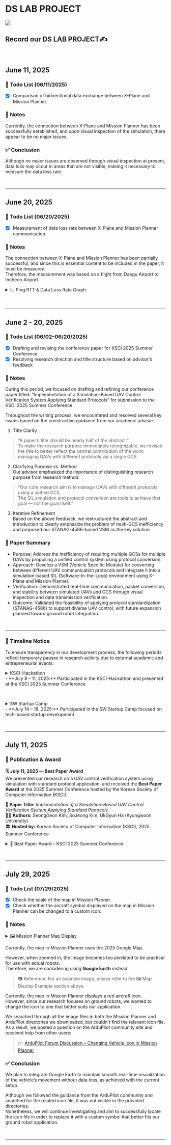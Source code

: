 # DS LAB PROJECT

<img src="https://capsule-render.vercel.app/api?type=waving&color=413fd9&height=150&section=header&text=Mapping%20the%20Future%20of%20Ground%20Robotics🤖&fontSize=35" />

## Record our DS LAB PROJECT✍️

<p><br></p>

## June 11, 2025

### 📝 Todo List (06/11/2025)

- [x] Comparison of bidirectional data exchange between X-Plane and Mission Planner.

### 📌 Notes
Currently, the connection between X-Plane and Mission Planner has been successfully established, and upon visual inspection of the simulation, there appear to be no major issues.

### ✅ Conclusion

Although no major issues are observed through visual inspection at present, data loss may occur in areas that are not visible, making it necessary to measure the data loss rate.

<p><br></p>

---

## June 20, 2025

### 📝 Todo List (06/20/2025)

- [x] Measurement of data loss rate between X-Plane and Mission Planner communication.

### 📌 Notes
The connection between X-Plane and Mission Planner has been partially successful, and since this is essential content to be included in the paper, it must be measured.  
Therefore, the measurement was based on a flight from Daegu Airport to Incheon Airport.  

<details>
<summary>📉 Ping RTT & Data Loss Rate Graph</summary>
  <p align="left">
    <img src="https://github.com/user-attachments/assets/8cfac926-1902-4d20-8c34-0ba0ff40d2fb" width="580" height="420" alt="데이터손실률">
    <br>
    <em>ㄴ Graph showing Ping RTT and Data Loss Rate during flight simulation from Daegu to Incheon using X-Plane and Mission Planner.</em>
  </p>
</details>

<p><br></p>

---

## June 2 - 20, 2025

### 📝 Todo List (06/02–06/20/2025)

- [x] Drafting and revising the conference paper for KSCI 2025 Summer Conference
- [x] Resolving research direction and title structure based on advisor's feedback

### 📌 Notes
During this period, we focused on drafting and refining our conference paper titled:
“Implementation of a Simulation-Based UAV Control Verification System Applying Standard Protocols”
for submission to the KSCI 2025 Summer Conference.

Throughout the writing process, we encountered and resolved several key issues based on the constructive guidance from our academic advisor: 

1. Title Clarity
> “A paper’s title should be nearly half of the abstract.”  
To make the research purpose immediately recognizable, we revised the title to better reflect the central contribution of the work:  
managing UAVs with different protocols via a single GCS.

2. Clarifying Purpose vs. Method  
Our advisor emphasized the importance of distinguishing research purpose from research method:
> “Our core research aim is to manage UAVs with different protocols using a unified GCS.  
The SIL simulation and protocol conversion are tools to achieve that goal — not the goal itself.”

3. Iterative Refinement  
Based on the above feedback, we restructured the abstract and introduction to clearly emphasize the problem of multi-GCS inefficiency and proposed our STANAG-4586–based VSM as the key solution.

### 📄 Paper Summary
- Purpose: Address the inefficiency of requiring multiple GCSs for multiple UAVs by proposing a unified control system using protocol conversion.
- Approach: Develop a VSM (Vehicle Specific Module) for converting between different UAV communication protocols and integrate it into a simulation-based SIL (Software-In-the-Loop) environment using X-Plane and Mission Planner.
- Verification: Demonstrated real-time communication, packet conversion, and stability between simulated UAVs and GCS through visual inspection and data transmission verification.
- Outcome: Validated the feasibility of applying protocol standardization (STANAG-4586) to support diverse UAV control, with future expansion planned toward ground robot integration.

<p><br></p>

---

### 📆 Timeline Notice

To ensure transparency in our development process, the following periods reflect temporary pauses in research activity due to external academic and entrepreneurial events:

<details>
<summary>KSCI-Hackathon</summary>
  <p align="left">
  <img src="https://github.com/user-attachments/assets/ff3647de-16ce-4be9-878d-a8a867414b0b" width="420" height="580" alt="KSCI-Hackathon" >
  <br>
  <em>ㄴ Poster for the 2025 KSCI Hackathon held at Jeju National University.</em>
</details>
- **July 8 – 11, 2025:** Participated in the KSCI-Hackathon and presented at the KSCI 2025 Summer Conference

<p><br></p>

<details>
<summary>SW Startup Camp</summary>
  <p align="left">
  <img src="https://github.com/user-attachments/assets/7893966c-60c3-457f-87a4-1cfcf9589871" width="420" height="580" alt=SW Startup Camp" >
  <br>
  <em>ㄴ Poster for the 2025 SW Startup Camp held at Hyundai Haesang Hi-Vision Center, Gwangju.</em>
</details>
- **July 14 – 18, 2025:** Participated in the SW Startup Camp focused on tech-based startup development

<p><br></p>

---

## July 11, 2025

### 🏅 Publication & Award

**🗓 July 11, 2025 — Best Paper Award**  
We presented our research on a UAV control verification system using simulation with standard protocol application, and received the **Best Paper Award** at the 2025 Summer Conference hosted by the Korean Society of Computer Information (KSCI).

📄 **Paper Title:** *Implementation of a Simulation-Based UAV Control Verification System Applying Standard Protocols*  
🧑‍🔬 **Authors:** SeongGeon Kim, SoJeong Kim, UkGyun Ha (Kyungwoon University)  
🏛 **Hosted by:** Korean Society of Computer Information (KSCI), 2025 Summer Conference
<details>
<summary>🏅 Best Paper Award – KSCI 2025 Summer Conference</summary>
  <p align="left">
  <img src="https://github.com/user-attachments/assets/3cad90ab-c0cc-487e-a3a0-e26faae8d7b6" width="420" height="580" alt="2025_1 우수논문상" >
  <br>
  <em>ㄴ Certificate of Best Paper Award from KSCI, July 2025.</em>
</details>

<p><br></p>

---

## July 29, 2025

### 📝 Todo List (07/29/2025)

- [x] Check the scale of the map in Mission Planner.
- [x] Check whether the aircraft symbol displayed on the map in Mission Planner can be changed to a custom icon.
<!-- Markdown에서 체크박스는 다음과 같이 표시합니다:

[ ] → 아직 안 한 항목 (빈 체크박스)

[x] → 완료한 항목 (체크된 박스) -->


### 📌 Notes
<details>
<summary>🖼️ Mission Planner Map Display</summary>
  <p align="left">
  <!--<img src="https://github.com/user-attachments/assets/68ca9f17-48d9-4877-9081-39726e4cbfd0" width="580" height="500" alt="MP">-->
  <img src="https://github.com/user-attachments/assets/c564c51c-6e7c-4e95-bc4d-441373c15987" width="580" height="420" alt="MP+UBUNTU" >
  <br>
  <em>ㄴ Current aircraft symbol display in Mission Planner.</em>
</details>

Currently, the map in Mission Planner uses the 2025 Google Map.

However, when zoomed in, the image becomes too pixelated to be practical for use with actual robots.  
Therefore, we are considering using **Google Earth** instead.

> 📷 Reference: For an example image, please refer to the 🖼️ Map Display Example section above.

Currently, the map in Mission Planner displays a red aircraft icon.  
However, since our research focuses on ground robots, we wanted to change the icon to one that better suits our application.

We searched through all the image files in both the Mission Planner and ArduPilot directories we downloaded, but couldn't find the relevant icon file.  
As a result, we posted a question on the ArduPilot community site and received help from other users:  
> 👉 [ArduPilot Forum Discussion – Changing Vehicle Icon in Mission Planner](https://discuss.ardupilot.org/t/how-to-change-icon-in-mission-planner-map/137234)

### ✅ Conclusion

We plan to integrate Google Earth to maintain smooth real-time visualization of the vehicle’s movement without data loss, as achieved with the current setup.

Although we followed the guidance from the ArduPilot community and searched for the related icon file, it was not visible in the provided directories.  
Nonetheless, we will continue investigating and aim to successfully locate the icon file in order to replace it with a custom symbol that better fits our ground robot application.

<p><br></p>

---

